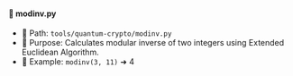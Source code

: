 #### 🔢 modinv.py
- 📍 Path: `tools/quantum-crypto/modinv.py`
- 🧮 Purpose: Calculates modular inverse of two integers using Extended Euclidean Algorithm.
- 📘 Example: `modinv(3, 11)` ➜ 4
